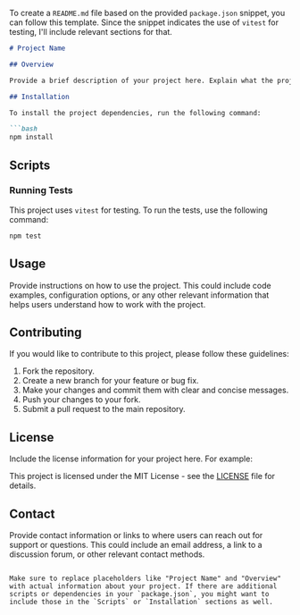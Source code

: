 
To create a `README.md` file based on the provided `package.json` snippet, you can follow this template. Since the snippet indicates the use of `vitest` for testing, I'll include relevant sections for that.

```markdown
# Project Name

## Overview

Provide a brief description of your project here. Explain what the project does, its main features, and any other relevant information that gives a clear understanding of the project's purpose.

## Installation

To install the project dependencies, run the following command:

```bash
npm install
```

## Scripts

### Running Tests

This project uses `vitest` for testing. To run the tests, use the following command:

```bash
npm test
```

## Usage

Provide instructions on how to use the project. This could include code examples, configuration options, or any other relevant information that helps users understand how to work with the project.

## Contributing

If you would like to contribute to this project, please follow these guidelines:

1. Fork the repository.
2. Create a new branch for your feature or bug fix.
3. Make your changes and commit them with clear and concise messages.
4. Push your changes to your fork.
5. Submit a pull request to the main repository.

## License

Include the license information for your project here. For example:

This project is licensed under the MIT License - see the [LICENSE](LICENSE) file for details.

## Contact

Provide contact information or links to where users can reach out for support or questions. This could include an email address, a link to a discussion forum, or other relevant contact methods.
```

Make sure to replace placeholders like "Project Name" and "Overview" with actual information about your project. If there are additional scripts or dependencies in your `package.json`, you might want to include those in the `Scripts` or `Installation` sections as well.
